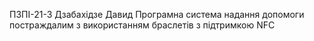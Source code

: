 ПЗПІ-21-3  Дзабахідзе Давид  Програмна система надання допомоги постраждалим з використанням браслетів з підтримкою NFC
